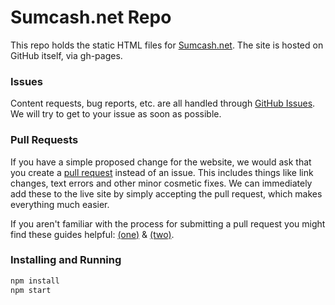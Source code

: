 Sumcash.net Repo
============

This repo holds the static HTML files for [Sumcash.net](https://sumcash.org).
The site is hosted on GitHub itself, via gh-pages.

### Issues
Content requests, bug reports, etc. are all handled through [GitHub Issues](https://github.com/sumcash-project/sumcash.net/issues). 
</br> We will try to get to your issue as soon as possible.

### Pull Requests
If you have a simple proposed change for the website, we would ask that you create a [pull request](https://github.com/sumcash-project/sumcash.net/pulls) instead of an issue. This includes things like link changes, text errors and other minor cosmetic fixes. 
We can immediately add these to the live site by simply accepting the pull request, which makes everything much easier.

If you aren't familiar with the process for submitting a pull request you might find these guides helpful: 
[(one)](https://help.github.com/articles/using-pull-requests) & [(two)](https://gun.io/blog/how-to-github-fork-branch-and-pull-request/).

### Installing and Running
```sh
npm install
npm start
```
